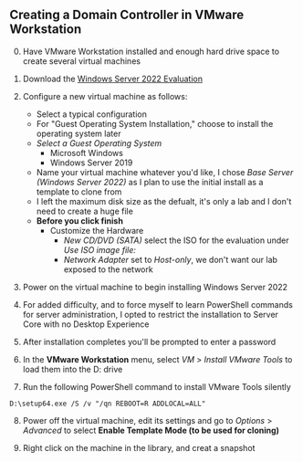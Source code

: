 ## Creating a Domain Controller in VMware Workstation

00. Have VMware Workstation installed and enough hard drive space to create several virtual machines

01. Download the [Windows Server 2022 Evaluation](https://www.microsoft.com/en-us/evalcenter/evaluate-windows-server-2022)

02. Configure a new virtual machine as follows:
	- Select a typical configuration
	- For "Guest Operating System Installation," choose to install the operating system later
	- _Select a Guest Operating System_
		- Microsoft Windows
		- Windows Server 2019
	- Name your virtual machine whatever you'd like, I chose _Base Server (Windows Server 2022)_ as I plan to use the initial install as a template to clone from
	- I left the maximum disk size as the defualt, it's only a lab and I don't need to create a huge file
	- **Before you click finish**
		- Customize the Hardware
			- _New CD/DVD (SATA)_ select the ISO for the evaluation under _Use ISO image file:_
			- _Network Adapter_ set to _Host-only_, we don't want our lab exposed to the network

03. Power on the virtual machine to begin installing Windows Server 2022

04. For added difficulty, and to force myself to learn PowerShell commands for server administration, I opted to restrict the installation to Server Core with no Desktop Experience

05. After installation completes you'll be prompted to enter a password

06. In the **VMware Workstation** menu, select _VM_ > _Install VMware Tools_ to load them into the D: drive

07. Run the following PowerShell command to install VMware Tools silently
```shell
D:\setup64.exe /S /v "/qn REBOOT=R ADDLOCAL=ALL"
```

08. Power off the virtual machine, edit its settings and go to _Options_ > _Advanced_ to select **Enable Template Mode (to be used for cloning)**

09. Right click on the machine in the library, and creat a snapshot